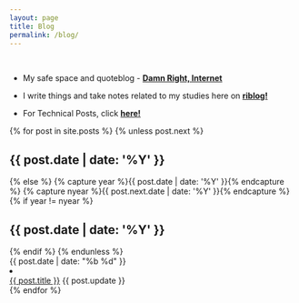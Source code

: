 ```yaml
---
layout: page
title: Blog
permalink: /blog/
---
```


<br>

- My safe space and quoteblog - __[Damn Right, Internet](https://damnrightinternet.tumblr.com/)__

- I write things and take notes related to my studies here on __[riblog!](https://riblog.ml)__

- For Technical Posts, click __[here!][wordpress-blog]__

<section class="post-list">
  <div class="container">
    {% for post in site.posts %}
      {% unless post.next %}
        <h2 class="category-title">{{ post.date | date: '%Y' }}</h2>
      {% else %}
        {% capture year %}{{ post.date | date: '%Y' }}{% endcapture %}
        {% capture nyear %}{{ post.next.date | date: '%Y' }}{% endcapture %}
        {% if year != nyear %}
          <h2 class="category-title">{{ post.date | date: '%Y' }}</h2>
        {% endif %}
      {% endunless %}
      <article class="post-item">
        <span class="post-meta date-label">{{ post.date | date: "%b %d" }}</span>
        <li>
          <div class="article-title">
            <a class="post-link" href="{{ post.url | prepend: site.baseurl | prepend: site.url }}">{{ post.title }}</a> <span class="post-update">{{ post.update }}</span>
          </div>
        </li>
      </article>
    {% endfor %}
  </div>

</section>

[wordpress-blog]: https://rishicodes.wordpress.com
